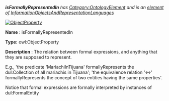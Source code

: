 ___isFormallyRepresentedIn__ 
 has
 [Category:OntologyElement](../../Category/OntologyElement "Category:OntologyElement") 
 and is an
 [element of](../../Property/ElementOf "Property:ElementOf") 
[InformationObjectsAndRepresentationLanguages](../../Submissions/InformationObjectsAndRepresentationLanguages "Submissions:InformationObjectsAndRepresentationLanguages")_




  





[![ObjectProperty](../../images/thumb/c/c3/ObjectProperty.gif/45px-ObjectProperty.gif)](../../Image/ObjectProperty.gif "ObjectProperty")


__Name__ 
 : isFormallyRepresentedIn
 



__Type:__ 
 owl:ObjectProperty
 



__Description__ 
 : The relation between formal expressions, and anything that they are supposed to represent.
 



 E.g., 'the predicate 'MariachiInTijuana' formallyRepresents the dul:Collection of all mariachis in Tijuana'; 'the equivalence relation '<=>' formallyRepresents the concept of two entities having the same properties'.
 



 Notice that formal expressions are formally interpreted by instances of dul:FormalEntity